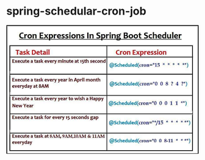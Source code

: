 # spring-schedular-cron-job

![alt text](https://github.com/github4codedebugger/spring-schedular-cron-job/blob/master/schedulers.jpg)
